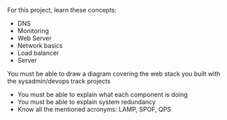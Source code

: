 For this project, learn these concepts:
- DNS
- Monitoring
- Web Server
- Network basics
- Load balancer
- Server

You must be able to draw a diagram covering the web stack you built with the sysadmin/devops track projects
- You must be able to explain what each component is doing
- You must be able to explain system redundancy
- Know all the mentioned acronyms: LAMP, SPOF, QPS
